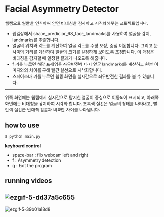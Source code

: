 # Facial Asymmetry Detector
웹캠으로 얼굴을 인식하여 안면 비대칭을 감지하고 시각화해주는 프로젝트입니다.


- 웹캠상에서 shape_predictor_68_face_landmarks를 사용하여 얼굴을 감지, landmarks를 추출합니다.
- 얼굴의 위치와 각도를 계산하여 얼굴 각도를 수평 보정, 중심 이동합니다. 그리고 눈 사이의 거리를 계산하여 얼굴의 크기를 일정하게 보이도록 조정합니다. 이 과정은 비대칭을 감지할 때 일정한 결과가 나오도록 해줍니다.
- f 키를 누르면 해당 프레임을 좌우반전해 다시 얼굴 landmarks를 계산하고 원본 이미지와의 차이를 구해 빨간 실선으로 시각화합니다.
- 스페이스바 키를 누르면 웹캠 화면을 실시간으로 좌우반전한 결과를 볼 수 있습니다.

---
위쪽 화면에는 웹캠에서 실시간으로 탐지한 얼굴이 중심으로 이동되어 표시되고, 아래쪽 화면에는 비대칭을 감지하여 시각화 합니다.
초록색 실선은 얼굴의 형태를 나타내고, 빨간색 실선은 반대쪽 얼굴과 비교한 차이를 나타냅니다.

## how to use
```
$ python main.py
```
**keyboard control**
- space-bar : flip webcam left and right
- f : Asymmetry detection
- q : Exit the program 

## running videos
![ezgif-5-dd37a5c655](https://github.com/yhcho0405/eye3d/assets/52823519/9b327c03-f503-43b7-8959-0b3d5a39ec06)
---
![ezgif-5-39b01a18d8](https://github.com/yhcho0405/eye3d/assets/52823519/ab1ccf4a-3438-4692-9774-42d4f4ffd815)
